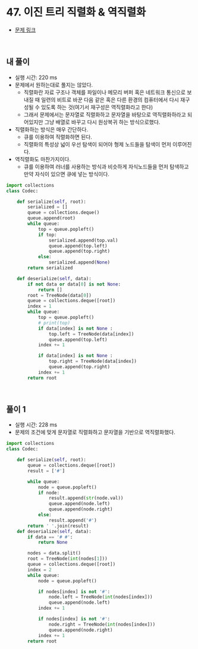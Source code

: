 # 47. 이진 트리 직렬화 & 역직렬화

- [문제 링크](https://leetcode.com/problems/serialize-and-deserialize-binary-tree/)

<br>

## 내 풀이

- 실행 시간: 220 ms
- 문제에서 원하는대로 풀지는 않았다.
  - 직렬화란 자료 구조나 객체를 파일이나 메모리 버퍼 혹은 네트워크 통신으로 보내질 때 일련의 비트로 바꾼 다음 같은 혹은 다른 환경의 컴퓨터에서 다시 재구성될 수 있도록 하는 것(여기서 재구성은 역직렬화라고 한다)
  - 그래서 문제에서는 문자열로 직렬화하고 문자열을 바탕으로 역직렬화하라고 되어있지만 그냥 배열로 바꾸고 다시 원상복귀 하는 방식으로했다.
- 직렬화하는 방식은 매우 간단하다.
  - 큐를 이용하여 직렬화하면 된다.
  - 직렬화의 특성상 넓이 우선 탐색이 되어야 형제 노드들을 탐색이 먼저 이루어진다.
- 역직렬화도 마찬가지이다.
  - 큐를 이용하여 러너를 사용하는 방식과 비슷하게 자식노드들을 먼저 탐색하고 만약 자식이 있으면 큐에 넣는 방식이다.

```python
import collections
class Codec:

    def serialize(self, root):
        serialized = []
        queue = collections.deque()
        queue.append(root)
        while queue:
            top = queue.popleft()
            if top:
                serialized.append(top.val)
                queue.append(top.left)
                queue.append(top.right)
            else:
                serialized.append(None)
        return serialized

    def deserialize(self, data):
        if not data or data[0] is not None:
            return []
        root = TreeNode(data[0])
        queue = collections.deque([root])
        index = 1
        while queue:
            top = queue.popleft()
            # print(top)
            if data[index] is not None :
                top.left = TreeNode(data[index])
                queue.append(top.left)
            index += 1

            if data[index] is not None :
                top.right = TreeNode(data[index])
                queue.append(top.right)
            index += 1
        return root
```

<br>

## 풀이 1

- 실행 시간: 228 ms
- 문제의 조건에 맞게 문자열로 직렬화하고 문자열을 기반으로 역직렬화했다.

```python
import collections
class Codec:

    def serialize(self, root):
        queue = collections.deque([root])
        result = ['#']

        while queue:
            node = queue.popleft()
            if node:
                result.append(str(node.val))
                queue.append(node.left)
                queue.append(node.right)
            else:
                result.append('#')
        return ' '.join(result)
    def deserialize(self, data):
        if data == '# #':
            return None

        nodes = data.split()
        root = TreeNode(int(nodes[1]))
        queue = collections.deque([root])
        index = 2
        while queue:
            node = queue.popleft()

            if nodes[index] is not '#':
                node.left = TreeNode(int(nodes[index]))
                queue.append(node.left)
            index += 1

            if nodes[index] is not '#':
                node.right = TreeNode(int(nodes[index]))
                queue.append(node.right)
            index += 1
        return root
```
